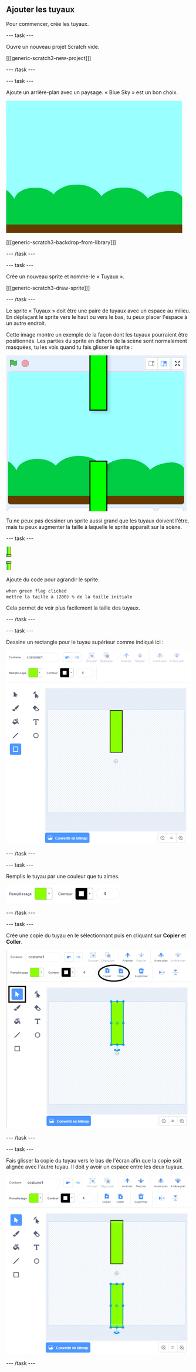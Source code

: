 ## Ajouter les tuyaux

Pour commencer, crée les tuyaux.

--- task ---

Ouvre un nouveau projet Scratch vide.

[[[generic-scratch3-new-project]]]

--- /task ---

--- task ---

Ajoute un arrière-plan avec un paysage. « Blue Sky » est un bon choix.

![capture d'écran](images/flappy-stage.png)

[[[generic-scratch3-backdrop-from-library]]]

--- /task ---

--- task ---

Crée un nouveau sprite et nomme-le « Tuyaux ».

[[[generic-scratch3-draw-sprite]]]

--- /task ---

Le sprite « Tuyaux » doit être une paire de tuyaux avec un espace au milieu. En déplaçant le sprite vers le haut ou vers le bas, tu peux placer l'espace à un autre endroit.

Cette image montre un exemple de la façon dont les tuyaux pourraient être positionnés. Les parties du sprite en dehors de la scène sont normalement masquées, tu les vois quand tu fais glisser le sprite :

![capture d'écran](images/flappy-pipes-position.png)

Tu ne peux pas dessiner un sprite aussi grand que les tuyaux doivent l'être, mais tu peux augmenter la taille à laquelle le sprite apparaît sur la scène.

--- task ---

![sprite tuyaux](images/pipes-sprite.png)

Ajoute du code pour agrandir le sprite.

```blocks3
when green flag clicked
mettre la taille à (200) % de la taille initiale
```

Cela permet de voir plus facilement la taille des tuyaux.

--- /task ---

--- task ---

Dessine un rectangle pour le tuyau supérieur comme indiqué ici :

![rectangle pour le tuyau](images/flappy-pipes-rectangle.png)

--- /task ---

--- task ---

Remplis le tuyau par une couleur que tu aimes.

![remplir le rectangle](images/flappy-pipes-fill-rectangle.png)

--- /task ---

--- task ---

Crée une copie du tuyau en le sélectionnant puis en cliquant sur **Copier** et **Coller**.

![copier et coller le tuyau](images/flappy-pipes-duplicate1-annotated.png)

--- /task ---

--- task ---

Fais glisser la copie du tuyau vers le bas de l'écran afin que la copie soit alignée avec l'autre tuyau. Il doit y avoir un espace entre les deux tuyaux.

![capture d'écran](images/flappy-pipes-duplicate2.png)

--- /task ---